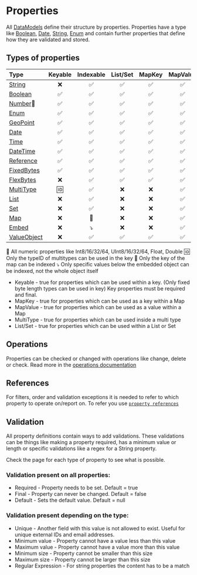 # Properties

All [DataModels](../datamodel.md) define their structure by properties. Properties 
have a type like [Boolean](types/boolean.md), [Date](types/date.md), [String](types/string.md), 
[Enum](types/enum.md) and contain further properties that define how they are validated 
and stored.

## Types of properties

|Type                                     |Keyable |Indexable |List/Set|MapKey|MapValue|MultiType|
|:----------------------------------------|:------:|:--------:|:------:|:----:|:------:|:-------:|
|[String](types/string.md)                |❌      |✅        |✅      |✅    |✅       |✅       |
|[Boolean](types/boolean.md)              |✅      |✅        |✅      |✅    |✅       |✅       |
|[Number](types/number.md)🔢              |✅      |✅        |✅      |✅    |✅       |✅       |
|[Enum](types/enum.md)                    |✅      |✅        |✅      |✅    |✅       |✅       |
|[GeoPoint](types/geopoint.md)            |✅      |✅        |✅      |✅    |✅       |✅       |
|[Date](types/date.md)                    |✅      |✅        |✅      |✅    |✅       |✅       |
|[Time](types/time.md)                    |✅      |✅        |✅      |✅    |✅       |✅       |
|[DateTime](types/datetime.md)            |✅      |✅        |✅      |✅    |✅       |✅       |
|[Reference](types/reference.md)          |✅      |✅        |✅      |✅    |✅       |✅       |
|[FixedBytes](types/fixedBytes.md)        |✅      |✅        |✅      |✅    |✅       |✅       |
|[FlexBytes](types/flexBytes.md)          |❌      |✅        |✅      |✅    |✅       |✅       |
|[MultiType](types/multiType.md)          |🆔      |✅        |❌      |❌    |✅       |✅       |
|[List](types/list.md)                    |❌      |✅        |❌      |❌    |✅       |✅       |
|[Set](types/set.md)                      |❌      |✅        |❌      |❌    |✅       |✅       |
|[Map](types/map.md)                      |❌      |🔑        |❌      |❌    |✅       |✅       |
|[Embed](types/embeddedValues.md)         |❌      |⤵️        |❌      |❌    |✅       |✅       |
|[ValueObject](types/valueObject.md)      |❌      |✅        |✅      |✅    |✅       |✅       |

🔢 All numeric properties like Int8/16/32/64, UInt8/16/32/64, Float, Double 
🆔 Only the typeID of multitypes can be used in the key
🔑 Only the key of the map can be indexed 
⤵️ Only specific values below the embedded object can be indexed, not the whole object itself


- Keyable - true for properties which can be used within a key. 
            (Only fixed byte length types can be used in key)
            Key properties must be required and final.
- MapKey - true for properties which can be used as a key within a Map
- MapValue - true for properties which can be used as a value within a Map
- MultiType - true for properties which can be used inside a multi type
- List/Set - true for properties which can be used within a List or Set

## Operations

Properties can be checked or changed with operations like change, delete or
check. Read more in the [operations documentation](operations.md)

## References
For filters, order and validation exceptions it is needed to refer
to which property to operate on/report on. To refer you use 
[`property references`](references.md)

## Validation

All property definitions contain ways to add validations. These validations
can be things like making a property required, has a minimum value or
length or specific validations like a regex for a String property.

Check the page for each type of property to see what is possible.

### Validation present on all properties:

* Required - Property needs to be set. Default = true
* Final - Property can never be changed. Default = false
* Default - Sets the default value. Default = null

### Validation present depending on the type:

* Unique - Another field with this value is not allowed to exist. Useful 
for unique external IDs and email addresses.
* Minimum value - Property cannot have a value less than this value
* Maximum value - Property cannot have a value more than this value
* Minimum size - Property cannot be smaller than this size
* Maximum size - Property cannot be larger than this size
* Regular Expression - For string properties the content has to be a match
